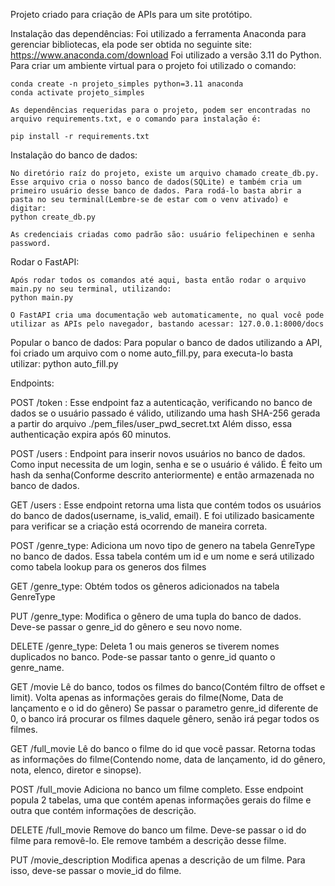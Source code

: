 Projeto criado para criação de APIs para um site protótipo.

Instalação das dependências:
    Foi utilizado a ferramenta Anaconda para gerenciar bibliotecas, ela pode ser obtida no seguinte site: https://www.anaconda.com/download
    Foi utilizado a versão 3.11 do Python. Para criar um ambiente virtual para o projeto foi utilizado o comando:
    
    conda create -n projeto_simples python=3.11 anaconda
    conda activate projeto_simples

    As dependências requeridas para o projeto, podem ser encontradas no arquivo requirements.txt, e o comando para instalação é:

    pip install -r requirements.txt

Instalação do banco de dados:

    No diretório raíz do projeto, existe um arquivo chamado create_db.py. Esse arquivo cria o nosso banco de dados(SQLite) e também cria um primeiro usuário desse banco de dados. Para rodá-lo basta abrir a pasta no seu terminal(Lembre-se de estar com o venv ativado) e digitar:
    python create_db.py

    As credenciais criadas como padrão são: usuário felipechinen e senha password.

Rodar o FastAPI:
    
    Após rodar todos os comandos até aqui, basta então rodar o arquivo main.py no seu terminal, utilizando:
    python main.py

    O FastAPI cria uma documentação web automaticamente, no qual você pode utilizar as APIs pelo navegador, bastando acessar: 127.0.0.1:8000/docs

Popular o banco de dados:
    Para popular o banco de dados utilizando a API, foi criado um arquivo com o nome auto_fill.py, para executa-lo basta utilizar:
    python auto_fill.py


Endpoints:

POST /token :
    Esse endpoint faz a autenticação, verificando no banco de dados se o usuário passado é válido, utilizando uma hash SHA-256 gerada a partir do arquivo ./pem_files/user_pwd_secret.txt
    Além disso, essa authenticação expira após 60 minutos.

POST /users :
    Endpoint para inserir novos usuários no banco de dados.
    Como input necessita de um login, senha e se o usuário é válido. É feito um hash da senha(Conforme descrito anteriormente) e então armazenada no banco de dados.

GET /users :
    Esse endpoint retorna uma lista que contém todos os usuários do banco de dados(username, is_valid, email). E foi utilizado basicamente para verificar se a criação está ocorrendo de maneira correta.

POST /genre_type:
    Adiciona um novo tipo de genero na tabela GenreType no banco de dados. Essa tabela contém um id e um nome e será utilizado como tabela lookup para os generos dos filmes

GET /genre_type:
    Obtém todos os gêneros adicionados na tabela GenreType

PUT /genre_type:
    Modifica o gênero de uma tupla do banco de dados. Deve-se passar o genre_id do gênero e seu novo nome.

DELETE /genre_type:
    Deleta 1 ou mais generos se tiverem nomes duplicados no banco. Pode-se passar tanto o genre_id quanto o genre_name.

GET /movie
    Lê do banco, todos os filmes do banco(Contém filtro de offset e limit). Volta apenas as informações gerais do filme(Nome, Data de lançamento e o id do gênero)
    Se passar o parametro genre_id diferente de 0, o banco irá procurar os filmes daquele gênero, senão irá pegar todos os filmes.

GET /full_movie
    Lê do banco o filme do id que você passar. Retorna todas as informações do filme(Contendo nome, data de lançamento, id do gênero, nota, elenco, diretor e sinopse).

POST /full_movie
    Adiciona no banco um filme completo.
    Esse endpoint popula 2 tabelas, uma que contém apenas informações gerais do filme e outra que contém informações de descrição.

DELETE /full_movie
    Remove do banco um filme. Deve-se passar o id do filme para removê-lo. Ele remove também a descrição desse filme.

PUT /movie_description
    Modifica apenas a descrição de um filme. Para isso, deve-se passar o movie_id do filme.